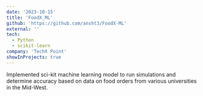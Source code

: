 ```yaml
---
date: '2023-10-15'
title: 'FoodX_ML'
github: 'https://github.com/ansht3/FoodX-ML'
external: ''
tech:
  - Python
  - scikit-learn
company: 'TechX Point'
showInProjects: true
---
```


Implemented sci-kit machine learning model to run simulations and determine accuracy based on data on food orders from various universities in the Mid-West.
